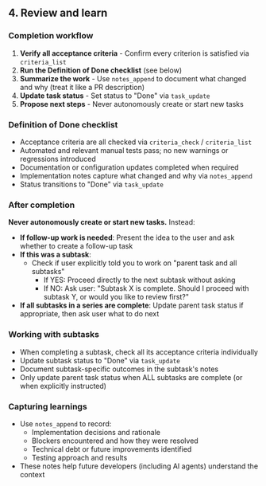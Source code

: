 ## 4. Review and learn

### Completion workflow
1. **Verify all acceptance criteria** - Confirm every criterion is satisfied via `criteria_list`
2. **Run the Definition of Done checklist** (see below)
3. **Summarize the work** - Use `notes_append` to document what changed and why (treat it like a PR description)
4. **Update task status** - Set status to "Done" via `task_update`
5. **Propose next steps** - Never autonomously create or start new tasks

### Definition of Done checklist
- Acceptance criteria are all checked via `criteria_check` / `criteria_list`
- Automated and relevant manual tests pass; no new warnings or regressions introduced
- Documentation or configuration updates completed when required
- Implementation notes capture what changed and why via `notes_append`
- Status transitions to "Done" via `task_update`

### After completion
**Never autonomously create or start new tasks.** Instead:

- **If follow-up work is needed**: Present the idea to the user and ask whether to create a follow-up task
- **If this was a subtask**:
  - Check if user explicitly told you to work on "parent task and all subtasks"
    - If YES: Proceed directly to the next subtask without asking
    - If NO: Ask user: "Subtask X is complete. Should I proceed with subtask Y, or would you like to review first?"
- **If all subtasks in a series are complete**: Update parent task status if appropriate, then ask user what to do next

### Working with subtasks
- When completing a subtask, check all its acceptance criteria individually
- Update subtask status to "Done" via `task_update`
- Document subtask-specific outcomes in the subtask's notes
- Only update parent task status when ALL subtasks are complete (or when explicitly instructed)

### Capturing learnings
- Use `notes_append` to record:
  - Implementation decisions and rationale
  - Blockers encountered and how they were resolved
  - Technical debt or future improvements identified
  - Testing approach and results
- These notes help future developers (including AI agents) understand the context
